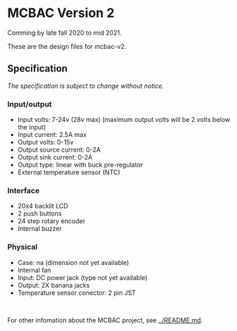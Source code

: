 # MCBAC Version 2

Comming by late fall 2020 to mid 2021.

These are the design files for mcbac-v2.

## Specification

_The specification is subject to change without notice._

### Input/output
 - Input volts: 7-24v (28v max) (maximum output volts will be 2 volts below the input)
 - Input current: 2.5A max
 - Output volts: 0-15v
 - Output source current: 0-2A
 - Output sink current: 0-2A
 - Output type: linear with buck pre-regulator
 - External temperature sensor (NTC)

### Interface
 - 20x4 backlit LCD
 - 2 push buttons
 - 24 step rotary encoder
 - Internal buzzer

### Physical
 - Case: na (dimension not yet available)
 - Internal fan
 - Input: DC power jack (type not yet available)
 - Output: 2X banana jacks
 - Temperature sensor conector: 2 pin JST

<br>

For other infomation about the MCBAC project, see [../README.md](../README.md).

<br>

